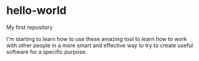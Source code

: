 # hello-world
My first repository

I'm starting to learn how to use these amazing tool to learn how to work with other people in a more smart and effective way to try to create useful software for a specific purpose.

